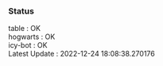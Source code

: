 ### Status


table : OK  
hogwarts : OK  
icy-bot : OK  
Latest Update : 2022-12-24 18:08:38.270176
